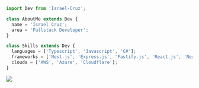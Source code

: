 ```ts
import Dev from 'Israel-Cruz';

class AboutMe extends Dev {
  name = 'Israel Cruz';
  area = 'Fullstack Developer';
}

class Skills extends Dev {
  languages = ['Typescript', 'Javascript', 'C#'];
  frameworks = ['Nest.js', 'Express.js', 'Fastify.js', 'React.js', 'Next.js', 'React Native', 'Angular', '.Net'];
  clouds = ['AWS', 'Azure', 'Cloudflare'];
}
```

<p align="left">
  <a href="https://www.linkedin.com/in/israel-cruz-77a23b25b/" alt="Linkedin" target="_blank">
  <img src="https://img.shields.io/badge/-Linkedin-0e76a8?style=flat-square&logo=Linkedin&logoColor=white" /></a>
</p>  
